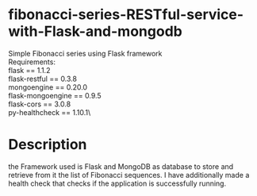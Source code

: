 # fibonacci-series-RESTful-service-with-Flask-and-mongodb
Simple Fibonacci series using Flask framework\
Requirements:\
flask == 1.1.2\
flask-restful == 0.3.8\
mongoengine == 0.20.0\
flask-mongoengine == 0.9.5\
flask-cors == 3.0.8\
py-healthcheck == 1.10.1\


# Description
the Framework used is Flask and MongoDB as database to store and retrieve from it the list of Fibonacci sequences\. I have additionally made a health check that checks if the application is successfully running.
